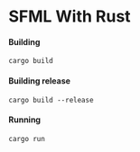 # SFML With Rust

#### Building

```shell
cargo build
```

#### Building release

```shell
cargo build --release
```

#### Running
```shell
cargo run
```
